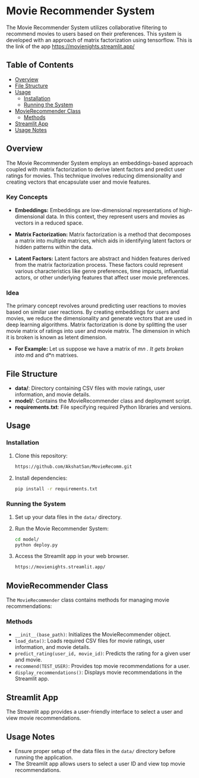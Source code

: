 # Movie Recommender System

The Movie Recommender System utilizes collaborative filtering to recommend movies to users based on their preferences. This system is developed with an approach of matrix factorization using tensorflow. This is the link of the app https://movienights.streamlit.app/

## Table of Contents
- [Overview](#Overview)
- [File Structure](#file-structure)
- [Usage](#usage)
  - [Installation](#installation)
  - [Running the System](#running-the-system)
- [MovieRecommender Class](#movierecommender-class)
  - [Methods](#methods)
- [Streamlit App](#streamlit-app)
- [Usage Notes](#usage-notes)


## Overview
The Movie Recommender System employs an embeddings-based approach coupled with matrix factorization to derive latent factors and predict user ratings for movies. This technique involves reducing dimensionality and creating vectors that encapsulate user and movie features.

### Key Concepts

- **Embeddings:** Embeddings are low-dimensional representations of high-dimensional data. In this context, they represent users and movies as vectors in a reduced space.
  
- **Matrix Factorization:** Matrix factorization is a method that decomposes a matrix into multiple matrices, which aids in identifying latent factors or hidden patterns within the data.
  
- **Latent Factors:** Latent factors are abstract and hidden features derived from the matrix factorization process. These factors could represent various characteristics like genre preferences, time impacts, influential actors, or other underlying features that affect user movie preferences.

### Idea

The primary concept revolves around predicting user reactions to movies based on similar user reactions. By creating embeddings for users and movies, we reduce the dimensionality and generate vectors that are used in deep learning algorithms. Matrix factorization is done by splitting the user movie matrix of ratings into user and movie matrix. The dimension in which it is broken is known as letent dimension.
- **For Example:** Let us suppose we have a matrix of m*n . It gets broken into m*d and d*n matrixes.



## File Structure

- **data/**: Directory containing CSV files with movie ratings, user information, and movie details.
- **model/**: Contains the MovieRecommender class and deployment script.
- **requirements.txt**: File specifying required Python libraries and versions.

## Usage

### Installation

1. Clone this repository:
    ```bash
    https://github.com/AkshatSan/MovieRecomm.git
    ```

2. Install dependencies:
    ```bash
    pip install -r requirements.txt
    ```

### Running the System

1. Set up your data files in the `data/` directory.

2. Run the Movie Recommender System:
    ```bash
    cd model/
    python deploy.py
    ```

3. Access the Streamlit app in your web browser.
    ```bash
    https://movienights.streamlit.app/
    ```

## MovieRecommender Class

The `MovieRecommender` class contains methods for managing movie recommendations:

### Methods

- `__init__(base_path)`: Initializes the MovieRecommender object.
- `load_data()`: Loads required CSV files for movie ratings, user information, and movie details.
- `predict_rating(user_id, movie_id)`: Predicts the rating for a given user and movie.
- `recommend(TEST_USER)`: Provides top movie recommendations for a user.
- `display_recommendations()`: Displays movie recommendations in the Streamlit app.

## Streamlit App

The Streamlit app provides a user-friendly interface to select a user and view movie recommendations.

## Usage Notes

- Ensure proper setup of the data files in the `data/` directory before running the application.
- The Streamlit app allows users to select a user ID and view top movie recommendations.


